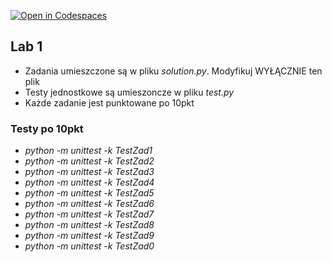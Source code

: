[![Open in Codespaces](https://classroom.github.com/assets/launch-codespace-2972f46106e565e64193e422d61a12cf1da4916b45550586e14ef0a7c637dd04.svg)](https://classroom.github.com/open-in-codespaces?assignment_repo_id=20272881)
## Lab 1
- Zadania umieszczone są w pliku _solution.py_. Modyfikuj WYŁĄCZNIE ten plik
- Testy jednostkowe są umieszoncze w pliku _test.py_
- Każde zadanie jest punktowane po 10pkt

### Testy po 10pkt
- _python -m unittest -k TestZad1_
- _python -m unittest -k TestZad2_
- _python -m unittest -k TestZad3_
- _python -m unittest -k TestZad4_
- _python -m unittest -k TestZad5_
- _python -m unittest -k TestZad6_
- _python -m unittest -k TestZad7_
- _python -m unittest -k TestZad8_
- _python -m unittest -k TestZad9_
- _python -m unittest -k TestZad0_
